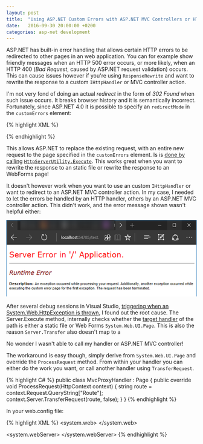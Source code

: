 ```yaml
---
layout: post
title:  "Using ASP.NET Custom Errors with ASP.NET MVC Controllers or HTTP handlers"
date:   2016-09-30 20:00:00 +0200
categories: asp-net development
---
```


ASP.NET has built-in error handling that allows certain HTTP errors to be redirected to other pages in an web application. You can for example show friendly messages when an HTTP 500 error occurs, or more likely, when an HTTP 400 (*Bad Request*, caused by ASP.NET request validation) occurs. This can cause issues however if you're using `ResponseRewrite` and want to rewrite the response to a custom `IHttpHandler` or MVC controller action.

I'm not very fond of doing an actual *redirect* in the form of *302 Found* when such issue occurs. It breaks browser history and it is semantically incorrect. Fortunately, since ASP.NET 4.0 it is possible to specify an `redirectMode` in the `customErrors` element:

{% highlight XML %}
<customErrors redirectMode="ResponseRewrite">
   <!-- ... -->
</customErrors>
{% endhighlight %}

This allows ASP.NET to replace the existing request, with an entire new request to the page specified in the `customErrors` element. Is is [done by calling](https://referencesource.microsoft.com/#System.Web/HttpResponse.cs,2471) [`HttpServerUtility.Execute`](https://msdn.microsoft.com/en-us/library/23e7sy74(v=vs.110).aspx). This works great when you want to rewrite the response to an static file or rewrite the response to an WebForms page!

It doesn't however work when you want to use an custom `IHttpHandler` or want to redirect to an ASP.NET MVC controller action.  In my case, I needed to let the errors be handled by an HTTP handler, others by an ASP.NET MVC controller action. This didn't work, and the error message shown wasn't helpful either:

![Not so helpful are you ASP.NET?](/images/blog/2016-09-30-aspnet-customerrors-to-httphandler-mvc-controller/fail.png) 

After several debug sessions in Visual Studio, [triggering when an System.Web.HttpException is thrown](https://msdn.microsoft.com/en-us/library/x85tt0dd.aspx), I found out the root cause. The Server.Execute method, internally checks whether the [target handler](https://referencesource.microsoft.com/#System.Web/httpserverutility.cs,515) of the path is either a static file or Web Forms `System.Web.UI.Page`. This is also the reason `Server.Transfer` also doesn't map to a 

No wonder I wasn't able to call my handler or ASP.NET MVC controller!

The workaround is easy though, simply derive from `System.Web.UI.Page` and override the `ProcessRequest` method. From within your handler you can either do the work you want, or call another handler using `TransferRequest`.

{% highlight C# %}
public class MvcProxyHandler : Page {
    public override void ProcessRequest(HttpContext context) {
        string route = context.Request.QueryString["Route"];
        context.Server.TransferRequest(route, false);
    }
}
{% endhighlight %}

In your web.config file:

{% highlight XML %}
<system.web>
  <customErrors redirectMode="ResponseRewrite" mode="On">
    <error statusCode="404" redirect="~/MvcProxy.axd?Route=/Test/Error" />
  </customErrors>
</system.web>

<system.webServer>
  <handlers>
    <add name="MvcProxyHandler" path="MvcProxy.axd" allowPathInfo="true"
          type="MyAssembly.MvcProxyHandler, MyAssembly" preCondition="integratedMode"
          verb="GET,HEAD,POST,PATCH,PUT,DELETE,OPTIONS" />
  </handlers>
</system.webServer>
{% endhighlight %}
